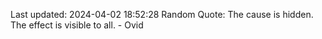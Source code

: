 Last updated: 2024-04-02 18:52:28
Random Quote: The cause is hidden. The effect is visible to all. - Ovid